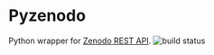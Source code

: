 # Pyzenodo
Python wrapper for [Zenodo REST API](http://developers.zenodo.org/).
![build status](https://travis-ci.org/Tommos0/pyzenodo.svg?branch=master)
